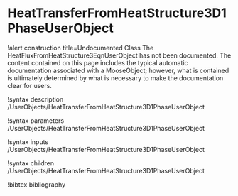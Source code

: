 <!-- MOOSE Documentation Stub: Remove this when content is added. -->

# HeatTransferFromHeatStructure3D1PhaseUserObject

!alert construction title=Undocumented Class
The HeatFluxFromHeatStructure3EqnUserObject has not been documented. The content contained on this page includes the
typical automatic documentation associated with a MooseObject; however, what is contained is
ultimately determined by what is necessary to make the documentation clear for users.

!syntax description /UserObjects/HeatTransferFromHeatStructure3D1PhaseUserObject

!syntax parameters /UserObjects/HeatTransferFromHeatStructure3D1PhaseUserObject

!syntax inputs /UserObjects/HeatTransferFromHeatStructure3D1PhaseUserObject

!syntax children /UserObjects/HeatTransferFromHeatStructure3D1PhaseUserObject

!bibtex bibliography

